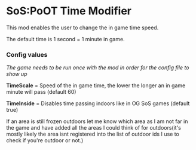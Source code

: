 # SoS:PoOT Time Modifier

This mod enables the user to change the in game time speed.

The default time is 1 second = 1 minute in game.
<br>
### Config values
*The game needs to be run once with the mod in order for the config file to show up*


**TimeScale** = Speed of the in game time, the lower the longer an in game minute will pass (default 60)

**TimeInside** = Disables time passing indoors like in OG SoS games (default true)

If an area is still frozen outdoors let me know which area as I am not far in the game and have added all the areas I could think of for outdoors(it's mostly 
likely the area isnt registered into the list of outdoor ids I use to check if you're outdoor or not.)
